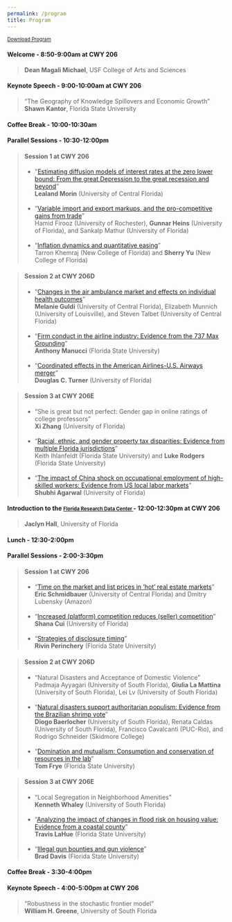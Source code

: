 ```yaml
---
permalink: /program
title: Program
---
```


<a href="https://github.com/diogobaerlocher/WATE-2022/blob/main/files/WATE_Program.pdf" target="_blank" class="btn--research" style="font-size:0.8em">Download Program <i class="fas fa-fw fa-file-pdf zoom" aria-hidden="true"></i></a>

#### Welcome - 8:50-9:00am at CWY 206
> **Dean Magali Michael**, USF College of Arts and Sciences

#### Keynote Speech - 9:00-10:00am	at CWY 206
> “The Geography of Knowledge Spillovers and Economic Growth”	<br> **Shawn Kantor**, Florida State University

#### Coffee Break - 10:00-10:30am

#### Parallel Sessions - 10:30-12:00pm	

> #### Session 1 at CWY 206
> - "[Estimating diffusion models of interest rates at the zero lower bound: From the great Depression to the great recession and beyond](../files/papers/session1/1Morin.pdf)”  <br> **Lealand Morin** (University of Central Florida) <br><br>
> - “[Variable import and export markups, and the pro-competitive gains from trade](../files/papers/session1/2Heins.pdf)”<br> Hamid Firooz (University of Rochester), **Gunnar Heins** (University of Florida), and Sankalp Mathur (University of Florida) <br><br>
> - “[Inflation dynamics and quantitative easing](../files/papers/session1/3Yu.pdf)”<br> Tarron Khemraj (New College of Florida) and **Sherry Yu** (New College of Florida)


> #### Session 2 at CWY 206D
> - “[Changes in the air ambulance market and effects on individual health outcomes](../files/papers/session2/1Guldi.pdf)” <br> **Melanie Guldi** (University of Central Florida), Elizabeth Munnich (University of Louisville), and Steven Talbet (University of Central Florida) <br><br>
> - “[Firm conduct in the airline industry: Evidence from the 737 Max Grounding](../files/papers/session2/2Manucci.pdf)” <br> **Anthony Manucci** (Florida State University) <br><br>
> - “[Coordinated effects in the American Airlines-U.S. Airways merger](../files/papers/session2/3Turner.pdf)” <br> **Douglas C. Turner** (University of Florida) 


> #### Session 3 at CWY 206E
> - “She is great but not perfect: Gender gap in online ratings of college professors” <br> **Xi Zhang** (University of Florida) <br><br>
> - “[Racial, ethnic, and gender property tax disparities: Evidence from multiple Florida jurisdictions](../files/papers/session3/2Rodgers.pdf)” <br> Keith Ihlanfeldt (Florida State University) and **Luke Rodgers** (Florida State University) <br><br>
> - “[The impact of China shock on occupational employment of high-skilled workers: Evidence from US local labor markets](../files/papers/session3/3Agarwal.pdf)” <br> **Shubhi Agarwal** (University of Florida) 


#### Introduction to the <a href="https://www.ctsi.ufl.edu/research/laboratory-services/florida-rdc/" target="_blank" class="btn--research" style="font-size:0.8em"> Florida Research Data Center <i class="fas fa-fw fa-file-pdf zoom" aria-hidden="true"></i></a> - 12:00-12:30pm at CWY 206

> **Jaclyn Hall**, University of Florida

#### Lunch - 12:30-2:00pm

#### Parallel Sessions - 2:00-3:30pm

> #### Session 1 at CWY 206
> - “[Time on the market and list prices in ‘hot’ real estate markets](../files/papers/session4/1Schmidbauer.pdf)” <br> **Eric Schmidbauer** (University of Central Florida) and Dmitry Lubensky (Amazon)  <br><br>
> - “[Increased (platform) competition reduces (seller) competition](../files/papers/session4/2Cui.pdf)”  <br> **Shana Cui** (University of Florida)  <br><br>
> - “[Strategies of disclosure timing](../files/papers/session4/3Perinchery.pdf)”  <br> **Rivin Perinchery** (Florida State University)
 
> #### Session 2 at CWY 206D
> - “Natural Disasters and Acceptance of Domestic Violence”  <br> Padmaja Ayyagari (University of South Florida), **Giulia La Mattina** (University of South Florida), Lei Lv (University of South Florida) <br><br>
> - “[Natural disasters support authoritarian populism: Evidence from the Brazilian shrimp vote](../files/papers/session5/2Baerlocher.pdf)”  <br> **Diogo Baerlocher** (University of South Florida), Renata Caldas (University of South Florida), Francisco Cavalcanti (PUC-Rio), and Rodrigo Schneider (Skidmore College) <br><br>
> - “[Domination and mutualism: Consumption and conservation of resources in the lab](../files/papers/session5/3Frye.pdf)”  <br> **Tom Frye** (Florida State University)

> #### Session 3 at CWY 206E
> - “Local Segregation in Neighborhood Amenities”  <br> **Kenneth Whaley** (University of South Florida)  <br><br>
> - “[Analyzing the impact of changes in flood risk on housing value: Evidence from a coastal county](../files/papers/session6/2LaHue.pdf)”  <br> **Travis LaHue** (Florida State University) <br><br>
> - “[Illegal gun bounties and gun violence](../files/papers/session6/3Davis.pdf)”  <br> **Brad Davis** (Florida State University) <br>

#### Coffee Break - 3:30-4:00pm

#### Keynote Speech - 4:00-5:00pm at CWY 206
> “Robustness in the stochastic frontier model” <br> **William H. Greene**, University of South Florida
